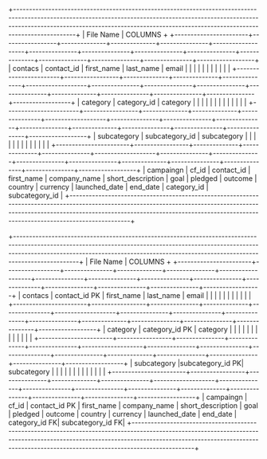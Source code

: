 


+-------------------------------------------------------------------------------------------------------------------------------------------------------------------------------------------------------------------------------------------------------------+
|      File Name        |                                                                                                          COLUMNS                                                                                                                    +
+-----------------------+-----------------+--------------+--------------+---------------+-------------------+---------------+---------------+---------------+---------------+--------------+---------------+---------------+---------------+------------------+
|       contacs         |   contact_id    |  first_name  |  last_name   |     email     |                   |               |               |               |               |              |               |               |               |                  |
+-----------------------+-----------------+--------------+--------------+---------------+-------------------+---------------+---------------+---------------+---------------+--------------+---------------+---------------+---------------+------------------+
|       category        |   category_id   |   category   |              |               |                   |               |               |               |               |              |               |               |               |                  |
+-----------------------+-----------------+--------------+--------------+---------------+-------------------+---------------+---------------+---------------+---------------+--------------+---------------+---------------+---------------+------------------+
|       subcategory     |  subcategory_id |  subcategory |              |               |                   |               |               |               |               |              |               |               |               |                  |
+-----------------------+-----------------+--------------+--------------+---------------+-------------------+---------------+---------------+---------------+---------------+--------------+---------------+---------------+---------------+------------------+
|       campaingn       |     cf_id       |  contact_id  |  first_name  | company_name  | short_description |      goal     |    pledged    |    outcome    |    country    |   currency   | launched_date |    end_date   |  category_id  |  subcategory_id  |
+-------------------------------------------------------------------------------------------------------------------------------------------------------------------------------------------------------------------------------------------------------------+

+--------------------------------------------------------------------------------------------------------------------------------------------------------------------------------------------------------------------------------------------------------------+
|      File Name        |                                                                                                          COLUMNS                                                                                                                     +
+-----------------------+-----------------+---------------+--------------+---------------+-------------------+---------------+---------------+---------------+---------------+--------------+---------------+---------------+---------------+------------------+
|       contacs         |  contact_id PK  |  first_name   |  last_name   |     email     |                   |               |               |               |               |              |               |               |               |                  |
+-----------------------+-----------------+---------------+--------------+---------------+-------------------+---------------+---------------+---------------+---------------+--------------+---------------+---------------+---------------+------------------+
|       category        | category_id PK  |   category    |              |               |                   |               |               |               |               |              |               |               |               |                  |
+-----------------------+-----------------+---------------+--------------+---------------+-------------------+---------------+---------------+---------------+---------------+--------------+---------------+---------------+---------------+------------------+
|       subcategory     |subcategory_id PK|  subcategory  |              |               |                   |               |               |               |               |              |               |               |               |                  |
+-----------------------+-----------------+---------------+--------------+---------------+-------------------+---------------+---------------+---------------+---------------+--------------+---------------+---------------+---------------+------------------+
|       campaingn       |     cf_id       | contact_id PK |  first_name  | company_name  | short_description |      goal     |    pledged    |    outcome    |    country    |   currency   | launched_date |    end_date   | category_id FK| subcategory_id FK|
+-------------------------------------------------------------------------------------------------------------------------------------------------------------------------------------------------------------------------------------------------------------+

       


